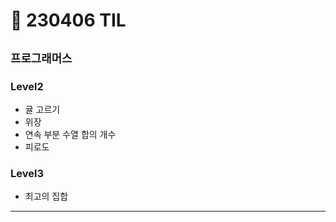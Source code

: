 # 🚩 230406 TIL


## **`프로그래머스`**

### Level2

- 귤 고르기
- 위장
- 연속 부분 수열 합의 개수
- 피로도

### Level3

- 최고의 집합

---

